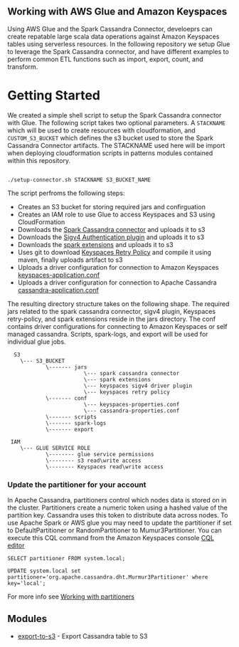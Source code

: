 ## Working with AWS Glue and Amazon Keyspaces 

Using AWS Glue and the Spark Cassandra Connector, develoeprs can create repatable large scala data operations against Amazon Keyspaces tables using serverless resources. In the following repository we setup Glue to leverage the Spark Cassandra connector, and have different examples to perform common ETL functions such as import, export, count, and transform. 


# Getting Started

We created a simple shell script to setup the Spark Cassandra connector with Glue. The following script takes two optional parameters. A ```STACKNAME``` which will be used to create resources with cloudformation, and ```CUSTOM_S3_BUCKET``` which defines the s3 bucket used to store the Spark Cassandra Connector artifacts. The STACKNAME used here will be import when deploying cloudformation scripts in patterns modules contained within this repository. 

```

./setup-connector.sh STACKNAME S3_BUCKET_NAME

```

The script perfroms the following steps:
* Creates an S3 bucket for storing required jars and confirguation
* Creates an IAM role to use Glue to access Keyspaces and S3 using CloudFormation
* Downloads the [Spark Cassandra connector](https://github.com/datastax/spark-cassandra-connector) and uploads it to s3 
* Downloads the [Sigv4 Authentication plugin](https://github.com/aws/aws-sigv4-auth-cassandra-java-driver-plugin) and uploads it to s3
* Downloads the [spark extensions](https://github.com/G-Research/spark-extension) and uploads it to s3
* Uses git to download [Keyspaces Retry Policy](https://github.com/aws-samples/amazon-keyspaces-java-driver-helpers) and compile it using maven, finally uploads artifact to s3
* Uploads a driver configuration for connection to Amazon Keyspaces [keyspaces-application.conf](keyspaces-application.conf)
* Uploads a driver configuration for connection to Apache Cassandra [cassandra-application.conf](cassandra-application.conf)


The resulting directory structure takes on the following shape. The required jars related to the spark cassandra connector, sigv4 plugin, Keyspaces retry-policy, and spark extensions reside in the jars directory. The conf contains driver configurations for connecting to Amazon Keyspaces or self managed cassandra. Scripts, spark-logs, and export will be used for individual glue jobs. 
```
  S3  
    \--- S3_BUCKET
            \------- jars
                        \--- spark cassandra connector
                        \--- spark extensions
                        \--- keyspaces sigv4 driver plugin
                        \--- keyspaces retry policy 
            \------- conf
                        \--- keyspaces-properties.conf
                        \--- cassandra-properties.conf
            \------- scripts
            \------- spark-logs
            \------- export

 IAM
    \--- GLUE SERVICE ROLE
            \-------- glue service permissions
            \-------- s3 read\write access 
            \-------- Keyspaces read\write access

```
 
### Update the partitioner for your account
In Apache Cassandra, partitioners control which nodes data is stored on in the cluster. Partitioners create a numeric token using a hashed value of the partition key. Cassandra uses this token to distribute data across nodes.  To use Apache Spark or AWS glue you may need to update the partitioner if set to DefaultPartitioner or RandomPartitioner to Mumur3Partitioner. You can execute this CQL command from the Amazon Keyspaces console [CQL editor](https://console.aws.amazon.com/keyspaces/home#cql-editor)
 
```
SELECT partitioner FROM system.local;

UPDATE system.local set partitioner='org.apache.cassandra.dht.Murmur3Partitioner' where key='local';
```
For more info see [Working with partitioners](https://docs.aws.amazon.com/keyspaces/latest/devguide/working-with-partitioners.html)


## Modules
 * [export-to-s3](export-to-s3) - Export Cassandra table to S3
